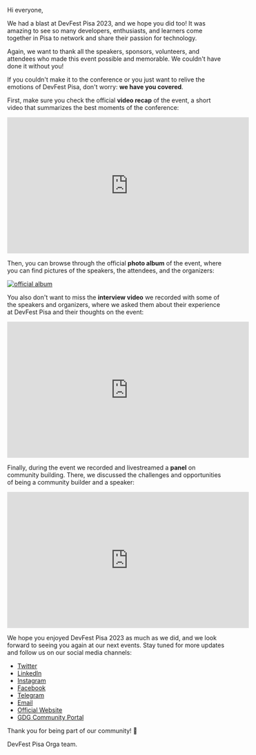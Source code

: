 Hi everyone,

We had a blast at DevFest Pisa 2023, and we hope you did too! It was amazing to see so many developers, enthusiasts, and learners come together in Pisa to network and share their passion for technology.

Again, we want to thank all the speakers, sponsors, volunteers, and attendees who made this event possible and memorable. We couldn't have done it without you!

If you couldn't make it to the conference or you just want to relive the emotions of DevFest Pisa, don't worry: **we have you covered**. 

First, make sure you check the official **video recap** of the event, a short video that summarizes the best moments of the conference:

<iframe width="560" height="315" src="https://www.youtube.com/embed/HOvwmfNEw1I" title="YouTube video player" frameborder="0" allow="accelerometer; autoplay; clipboard-write; encrypted-media; gyroscope; picture-in-picture; web-share" allowfullscreen></iframe>

Then, you can browse through the official **photo album** of the event, where you can find pictures of the speakers, the attendees, and the organizers:

[![official album](https://firebasestorage.googleapis.com/v0/b/devfest-pisa23.appspot.com/o/attic%2Falbum-preview.jpg?alt=media&token=c85bcdf2-9597-4ba5-a99e-c7a6782d4073)](https://photos.app.goo.gl/J8aFFg8jsqwWGDzKA)

You also don't want to miss the **interview video** we recorded with some of the speakers and organizers, where we asked them about their experience at DevFest Pisa and their thoughts on the event:

<iframe width="560" height="315" src="https://www.youtube.com/embed/0abyLm5x7yg" title="YouTube video player" frameborder="0" allow="accelerometer; autoplay; clipboard-write; encrypted-media; gyroscope; picture-in-picture; web-share" allowfullscreen></iframe>

Finally, during the event we recorded and livestreamed a **panel** on community building. There, we discussed the challenges and opportunities of being a community builder and a speaker:

<iframe width="560" height="315" src="https://www.youtube.com/embed/i6NQtuAYipk" title="YouTube video player" frameborder="0" allow="accelerometer; autoplay; clipboard-write; encrypted-media; gyroscope; picture-in-picture; web-share" allowfullscreen></iframe>

We hope you enjoyed DevFest Pisa 2023 as much as we did, and we look forward to seeing you again at our next events. Stay tuned for more updates and follow us on our social media channels:

- [Twitter](https://twitter.com/gdgpisa)
- [LinkedIn](https://www.linkedin.com/company/gdgpisa)
- [Instagram](https://www.instagram.com/gdgpisa/)
- [Facebook](https://www.facebook.com/gdgpisa/)
- [Telegram](https://gdgpisa.it/telegram)
- [Email](mailto:pisagdg+devfest@gmail.com)
- [Official Website](https://gdgpisa.it)
- [GDG Community Portal](https://gdg.community.dev/gdg-pisa/)

Thank you for being part of our community! 💚

DevFest Pisa Orga team.
